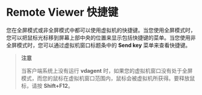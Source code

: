 # Remote Viewer 快捷键

您在全屏模式或非全屏模式中都可以使用虚拟机的快捷键。当您使用全屏模式时，您可以把鼠标光标移到屏幕上部中央的位置来显示包括快捷键的菜单。当您使用非全屏模式时，您可以通过虚拟机窗口标题条中的 **Send key** 菜单来查看快捷键。

> **注意**
>
> 当客户端系统上没有运行 **vdagent** 时，如果您的虚拟机窗口没有处于全屏模式，而您的鼠标在虚拟机窗口范围内，鼠标会被虚拟机所获得。要释放鼠标，请按 **Shift+F12**。
